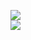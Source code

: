 [![](https://img.shields.io/badge/Made%20With-Github%20Spray-lightgrey.svg?style=for-the-badge&logo=github)](https://github.com/Annihil/github-spray#8699)  
[![](https://i.imgur.com/2DrTn0Z.gif)](https://github.com/Annihil/github-spray)